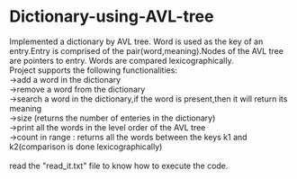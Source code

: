 # Dictionary-using-AVL-tree
Implemented a dictionary by AVL tree. Word is used as the key of an entry.Entry is comprised of the pair(word,meaning).Nodes of the AVL tree are pointers to entry. Words are compared lexicographically.<br/>
Project supports the following functionalities:<br/>
->add a word in the dictionary<br/>
->remove a word from the dictionary</br>
->search a word in the dictionary,if the word is present,then it will return its meaning<br/>
->size (returns the number of enteries in the dictionary)<br/>
->print all the words in the level order of the AVL tree</br>
->count in range : returns all the words between the keys k1 and k2(comparison is done lexicographically)</br>
<br/>
read the "read_it.txt" file to know how to execute the code.
